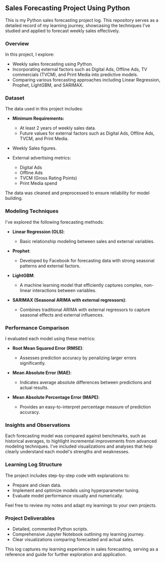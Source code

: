 ## Sales Forecasting Project Using Python

This is my Python sales forecasting project log. This repository serves as a detailed record of my learning journey, showcasing the techniques I've studied and applied to forecast weekly sales effectively.

### Overview

In this project, I explore:

- Weekly sales forecasting using Python.
- Incorporating external factors such as Digital Ads, Offline Ads, TV commercials (TVCM), and Print Media into predictive models.
- Comparing various forecasting approaches including Linear Regression, Prophet, LightGBM, and SARIMAX.

### Dataset

The data used in this project includes:

- **Minimum Requirements:**
  - At least 2 years of weekly sales data.
  - Future values for external factors such as Digital Ads, Offline Ads, TVCM, and Print Media.

- Weekly Sales figures.
- External advertising metrics:
  - Digital Ads
  - Offline Ads
  - TVCM (Gross Rating Points)
  - Print Media spend

The data was cleaned and preprocessed to ensure reliability for model building.

### Modeling Techniques

I've explored the following forecasting methods:

- **Linear Regression (OLS)**:

  - Basic relationship modeling between sales and external variables.

- **Prophet**:

  - Developed by Facebook for forecasting data with strong seasonal patterns and external factors.

- **LightGBM**:

  - A machine learning model that efficiently captures complex, non-linear interactions between variables.

- **SARIMAX (Seasonal ARIMA with external regressors)**:

  - Combines traditional ARIMA with external regressors to capture seasonal effects and external influences.


### Performance Comparison

I evaluated each model using these metrics:

- **Root Mean Squared Error (RMSE)**:
  - Assesses prediction accuracy by penalizing larger errors significantly.

- **Mean Absolute Error (MAE)**:
  - Indicates average absolute differences between predictions and actual results.

- **Mean Absolute Percentage Error (MAPE)**:
  - Provides an easy-to-interpret percentage measure of prediction accuracy.

### Insights and Observations

Each forecasting model was compared against benchmarks, such as historical averages, to highlight incremental improvements from advanced modeling techniques. I've included visualizations and analyses that help clearly understand each model's strengths and weaknesses.


### Learning Log Structure

The project includes step-by-step code with explanations to:

- Prepare and clean data.
- Implement and optimize models using hyperparameter tuning.
- Evaluate model performance visually and numerically.

Feel free to review my notes and adapt my learnings to your own projects.


### Project Deliverables

- Detailed, commented Python scripts.
- Comprehensive Jupyter Notebook outlining my learning journey.
- Clear visualizations comparing forecasted and actual sales.


This log captures my learning experience in sales forecasting, serving as a reference and guide for further exploration and application.

